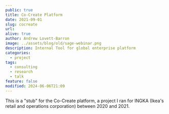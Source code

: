 ```yaml
---
public: true
title: Co-Create Platform
date: 2021-09-01
slug: cocreate
url: 
alive: true
author: Andrew Lovett-Barron
image: ../assets/blog/old/sage-webinar.png
description: Internal Tool for global enterprise platform
categories:
  - project
tags:
  - consulting
  - research
  - talk
feature: false
modified: 2024-06-06T21:09
---
```


This is a "stub" for the Co-Create platform, a project I ran for INGKA (Ikea's retail and operations corporation) between 2020 and 2021.

